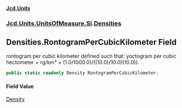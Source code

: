 #### [Jcd.Units](index.md 'index')
### [Jcd.Units.UnitsOfMeasure.SI](Jcd.Units.UnitsOfMeasure.SI.md 'Jcd.Units.UnitsOfMeasure.SI').[Densities](Densities.md 'Jcd.Units.UnitsOfMeasure.SI.Densities')

## Densities.RontogramPerCubicKilometer Field

rontogram per cubic kilometer defined such that: yoctogram per cubic hectometer = rg/km³ ×
(1.0/1000.0)/((10.0)*(10.0)*(10.0)).

```csharp
public static readonly Density RontogramPerCubicKilometer;
```

#### Field Value
[Density](Density.md 'Jcd.Units.UnitTypes.Density')